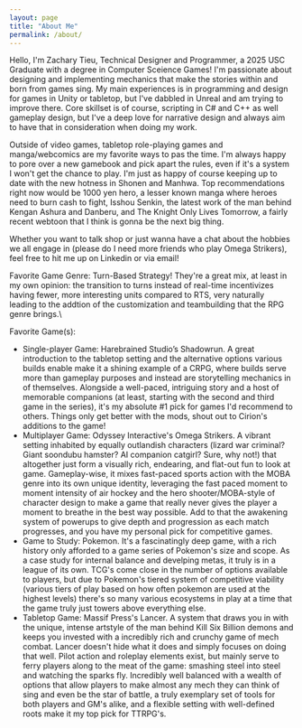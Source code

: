 ```yaml
---
layout: page
title: "About Me"
permalink: /about/
---
```

Hello, I'm Zachary Tieu, Technical Designer and Programmer, a 2025 USC Graduate with a degree in Computer Sceience Games! I'm passionate about designing and implementing mechanics that make the stories within and born from games sing. My main experiences is in programming and design for games in Unity or tabletop, but I've dabbled in Unreal and am trying to improve there. Core skillset is of course, scripting in C# and C++ as well gameplay design, but I've a deep love for narrative design and always aim to have that in consideration when doing my work.

Outside of video games, tabletop role-playing games and manga/webcomics are my favorite ways to pas the time. I'm always happy to pore over a new gamebook and pick apart the rules, even if it's a system I won't get the chance to play. I'm just as happy of course keeping up to date with the new hotness in Shonen and Manhwa. Top recommendations right now would be 1000 yen hero, a lesser known manga where heroes need to burn cash to fight, Isshou Senkin, the latest work of the man behind Kengan Ashura and Danberu, and The Knight Only Lives Tomorrow, a fairly recent webtoon that I think is gonna be the next big thing.

Whether you want to talk shop or just wanna have a chat about the hobbies we all engage in (please do I need more friends who play Omega Strikers), feel free to hit me up on Linkedin or via email!

  Favorite Game Genre: Turn-Based Strategy! They're a great mix, at least in my own opinion: the transition to turns instead of real-time incentivizes having fewer, more interesting units compared to RTS, very naturally leading to the addtion of the customization and teambuilding that the RPG genre brings.\
  
  Favorite Game(s): 
* Single-player Game: Harebrained Studio’s Shadowrun. A great introduction to the tabletop setting and the alternative options various builds enable make it a shining example of a CRPG, where builds serve more than gameplay purposes and instead are storytelling mechanics in of themselves. Alongside a well-paced, intriguing story and a host of memorable companions (at least, starting with the second and third game in the series), it's my absolute #1 pick for games I'd recommend to others. Things only get better with the mods, shout out to Cirion's additions to the game!
* Multiplayer Game: Odyssey Interactive's Omega Strikers. A vibrant setting inhabited by equally outlandish characters (lizard war criminal? Giant soondubu hamster? AI companion catgirl? Sure, why not!) that altogether just form a visually rich, endearing, and flat-out fun to look at game. Gameplay-wise, it mixes fast-paced sports action with the MOBA genre into its own unique identity, leveraging the fast paced moment to moment intensity of air hockey and the hero shooter/MOBA-style of character design to make a game that really never gives the player a moment to breathe in the best way possible. Add to that the awakening system of powerups to give depth and progression as each match progresses, and you have my personal pick for competitive games.
* Game to Study: Pokemon. It's a fascinatingly deep game, with a rich history only afforded to a game series of Pokemon's size and scope. As a case study for internal balance and develping metas, it truly is in a league of its own. TCG's come close in the number of options available to players, but due to Pokemon's tiered system of competitive viability (various tiers of play based on how often pokemon are used at the highest levels) there's so many various ecosystems in play at a time that the game truly just towers above everything else.
* Tabletop Game: Massif Press's Lancer. A system that draws you in with the unique, intense artstyle of the man behind Kill Six Billion demons and keeps you invested with a incredibly rich and crunchy game of mech combat. Lancer doesn't hide what it does and simply focuses on doing that well. Pilot action and roleplay elements exist, but mainly serve to ferry players along to the meat of the game: smashing steel into steel and watching the sparks fly. Incredibly well balanced with a wealth of options that allow players to make almost any mech they can think of sing and even be the star of battle, a truly exemplary set of tools for both players and GM's alike, and a flexible setting with well-defined roots make it my top pick for TTRPG's.
